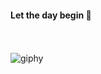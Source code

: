 #### Let the day begin :dizzy: <br /><br /><br />

![giphy](https://github.com/wnpdms/wnpdms/assets/141694818/31b4b4d9-06cf-4c50-a038-8e05ffcdd692)

